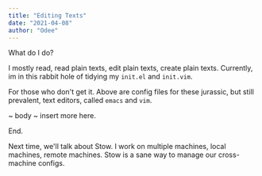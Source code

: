 ```yaml
---
title: "Editing Texts"
date: "2021-04-08"
author: "Odee"
---
```


What do I do?

I mostly read, read plain texts, edit plain texts, create plain texts.
Currently, im in this rabbit hole of tidying my `init.el` and `init.vim`.

For those who don't get it. Above are config files for these jurassic, 
but still prevalent, text editors, called `emacs` and `vim`.



~ body ~ insert more here.



End.

Next time, we'll talk about Stow.
I work on multiple machines, local machines, remote machines.
Stow is a sane way to manage our cross-machine configs.
